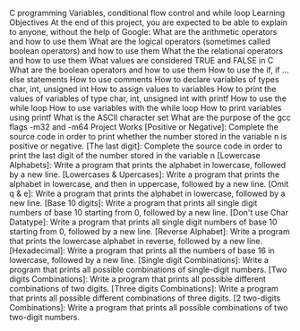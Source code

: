 C programming
Variables, conditional flow control and while loop
Learning Objectives
At the end of this project, you are expected to be able to explain to anyone, without the help of Google:
What are the arithmetic operators and how to use them
What are the logical operators (sometimes called boolean operators) and how to use them
What the the relational operators and how to use them
What values are considered TRUE and FALSE in C
What are the boolean operators and how to use them
How to use the if, if ... else statements
How to use comments
How to declare variables of types char, int, unsigned int
How to assign values to variables
How to print the values of variables of type char, int, unsigned int with printf
How to use the while loop
How to use variables with the while loop
How to print variables using printf
What is the ASCII character set
What are the purpose of the gcc flags -m32 and -m64
Project Works
[Positive or Negative]: Complete the source code in order to print whether the number stored in the variable n is positive or negative.
[The last digit]: Complete the source code in order to print the last digit of the number stored in the variable n
[Lowercase Alphabets]: Write a program that prints the alphabet in lowercase, followed by a new line.
[Lowercases & Upercases]: Write a program that prints the alphabet in lowercase, and then in uppercase, followed by a new line.
[Omit q & e]: Write a program that prints the alphabet in lowercase, followed by a new line.
[Base 10 digits]: Write a program that prints all single digit numbers of base 10 starting from 0, followed by a new line.
[Don't use Char Datatype]: Write a program that prints all single digit numbers of base 10 starting from 0, followed by a new line.
[Reverse Alphabet]: Write a program that prints the lowercase alphabet in reverse, followed by a new line.
[Hexadecimal]: Write a program that prints all the numbers of base 16 in lowercase, followed by a new line.
[Single digit Combinations]: Write a program that prints all possible combinations of single-digit numbers.
[Two digits Combinations]: Write a program that prints all possible different combinations of two digits.
[Three digits Combinations]: Write a program that prints all possible different combinations of three digits.
[2 two-digits Combinations]: Write a program that prints all possible combinations of two two-digit numbers.
